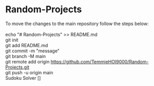# Random-Projects
To move the changes to the main repository follow the steps below:\
\
echo "# Random-Projects" >> README.md\
git init\
git add README.md\
git commit -m "message"\
git branch -M main\
git remote add origin https://github.com/TemmieHOI9000/Random-Projects.git \
git push -u origin main\
Sudoku Solver []
